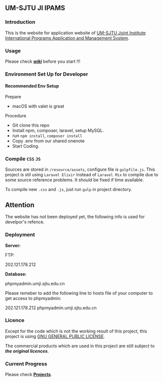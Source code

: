 ## UM-SJTU JI IPAMS

### Introduction

This is the website for application website of [UM-SJTU Joint Institute International Programs Application and Management System](https://umji.sjtu.edu.cn/global/apply).

### Usage

Please check [***wiki***](https://github.com/JI-IPO/IPAMS/wiki) before you start !!!

### Environment Set Up for Developer

#### Recommended Env Setup

Prepare
- macOS with valet is great

Procedure
- Git clone this repo
- Install npm, composer, laravel, setup MySQL.
- run `npm install`, `composer install`
- Copy .env from our shared onenote
- Start Coding.

### Compile `CSS` `JS`
Sources are stored in `/resource/assets`, configure file is `gulpfile.js`. This project
is stil using `Laravel Elixir` instead of `Laravel Mix` to compile due to some source reference
problems. It should be fixed if time available.

To compile new `.css` and `.js`, just run `gulp` in project directory.

## Attention
The website has not been deployed yet, the following info is used 
for develpor's refence.

### Deployment

**Server:**

FTP:

202.121.178.212

**Database:**

phpmyadmin.umji.sjtu.edu.cn

Please remeber to add the following line to hosts file of your computer to get access to phpmyadmin:

202.121.178.212 phpmyadmin.umji.sjtu.edu.cn



### Licence

Except for the code which is not the working result of this project, this project is using 
[GNU GENERAL PUBLIC LICENSE](https://github.com/UM-SJTU-JI-IPO/IPAMS/blob/master/LICENSE).

The commercial products which are used in this project are still subject to ***the original licences***.



### Current Progress

Please check [**Projects**](https://github.com/JI-IPO/IPAMS/projects).

